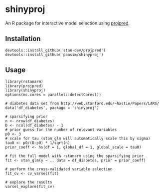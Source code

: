 # shinyproj

An R package for interactive model selection using [projpred][].

Installation
------------

    devtools::install_github('stan-dev/projpred')
    devtools::install_github('paasim/shinyproj')


Usage
-----

    library(rstanarm)
    library(projpred)
    library(shinyproj)
    options(mc.cores = parallel::detectCores())
    
    # diabetes data set from http://web.stanford.edu/~hastie/Papers/LARS/
    data('df_diabetes', package = 'shinyproj')
    
    # sparsifying prior
    n <- nrow(df_diabetes)
    D <- ncol(df_diabetes) - 1
    # prior guess for the number of relevant variables
    p0 <- 3
    # scale for tau (stan_glm will automatically scale this by sigma)
    tau0 <- p0/(D-p0) * 1/sqrt(n)
    prior_coeff <- hs(df = 1, global_df = 1, global_scale = tau0)
    
    # fit the full model with rstanarm using the sparsifying prior
    fit <- stan_glm(y ~ ., data = df_diabetes, prior = prior_coeff)

    # perform the cross-validated variable selection
    fit_cv <- cv_varsel(fit)

    # explore the results
    varsel_explore(fit_cv)



[projpred]:  https://github.com/stan-dev/projpred

